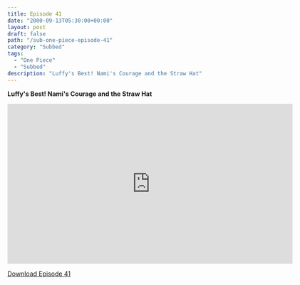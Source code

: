 ```yaml
---
title: Episode 41
date: "2000-09-13T05:30:00+00:00"
layout: post
draft: false
path: "/sub-one-piece-episode-41"
category: "Subbed"
tags:
  - "One Piece"
  - "Subbed"
description: "Luffy's Best! Nami's Courage and the Straw Hat"
---
```


**Luffy's Best! Nami's Courage and the Straw Hat**

<iframe width="640" height="360" src="https://www.fembed.com/v/05vlpd3qno6" frameborder="0" marginwidth=0 marginheight=0 scrolling=no allowfullscreen></iframe>

<a href="http://ouo.io/qs/eCodkFEQ?s=https://rapidvid.to/d/https://www.fembed.com/v/05vlpd3qno6">Download Episode 41</a>
